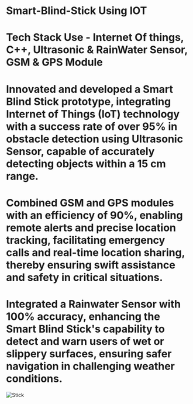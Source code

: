 # Smart-Blind-Stick Using IOT 
# Tech Stack Use - Internet Of things, C++, Ultrasonic & RainWater Sensor, GSM & GPS Module

# Innovated and developed a Smart Blind Stick prototype, integrating Internet of Things (IoT) technology with a success rate of over 95% in obstacle detection using Ultrasonic Sensor, capable of accurately detecting objects within a 15 cm range.
# Combined GSM and GPS modules with an efficiency of 90%, enabling remote alerts and precise location tracking, facilitating emergency calls and real-time location sharing, thereby ensuring swift assistance and safety in critical situations.
# Integrated a Rainwater Sensor with 100% accuracy, enhancing the Smart Blind Stick's capability to detect and warn users of wet or slippery surfaces, ensuring safer navigation in challenging weather conditions.

![Stick](https://github.com/nikhildhakad/Smart-Blind-Stick-/assets/105509861/059af7ac-dfd6-4f95-90c5-fff10cee48a5)
 
